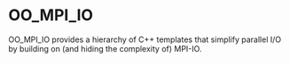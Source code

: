 # OO_MPI_IO
OO_MPI_IO provides a hierarchy of C++ templates that simplify parallel I/O by building on (and hiding the complexity of) MPI-IO.
